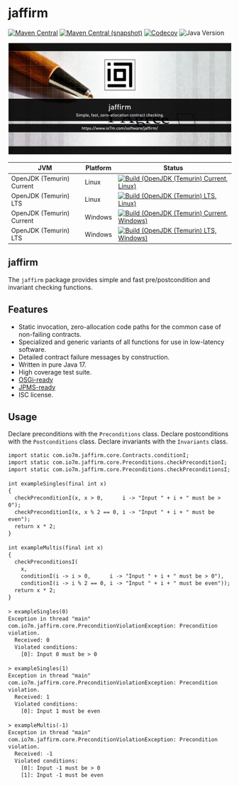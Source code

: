 jaffirm
===

[![Maven Central](https://img.shields.io/maven-central/v/com.io7m.jaffirm/com.io7m.jaffirm.svg?style=flat-square)](http://search.maven.org/#search%7Cga%7C1%7Cg%3A%22com.io7m.jaffirm%22)
[![Maven Central (snapshot)](https://img.shields.io/nexus/s/com.io7m.jaffirm/com.io7m.jaffirm?server=https%3A%2F%2Fs01.oss.sonatype.org&style=flat-square)](https://s01.oss.sonatype.org/content/repositories/snapshots/com/io7m/jaffirm/)
[![Codecov](https://img.shields.io/codecov/c/github/io7m-com/jaffirm.svg?style=flat-square)](https://codecov.io/gh/io7m-com/jaffirm)
![Java Version](https://img.shields.io/badge/17-java?label=java&color=007fff)

![com.io7m.jaffirm](./src/site/resources/jaffirm.jpg?raw=true)

| JVM | Platform | Status |
|-----|----------|--------|
| OpenJDK (Temurin) Current | Linux | [![Build (OpenJDK (Temurin) Current, Linux)](https://img.shields.io/github/actions/workflow/status/io7m-com/jaffirm/main.linux.temurin.current.yml)](https://www.github.com/io7m-com/jaffirm/actions?query=workflow%3Amain.linux.temurin.current)|
| OpenJDK (Temurin) LTS | Linux | [![Build (OpenJDK (Temurin) LTS, Linux)](https://img.shields.io/github/actions/workflow/status/io7m-com/jaffirm/main.linux.temurin.lts.yml)](https://www.github.com/io7m-com/jaffirm/actions?query=workflow%3Amain.linux.temurin.lts)|
| OpenJDK (Temurin) Current | Windows | [![Build (OpenJDK (Temurin) Current, Windows)](https://img.shields.io/github/actions/workflow/status/io7m-com/jaffirm/main.windows.temurin.current.yml)](https://www.github.com/io7m-com/jaffirm/actions?query=workflow%3Amain.windows.temurin.current)|
| OpenJDK (Temurin) LTS | Windows | [![Build (OpenJDK (Temurin) LTS, Windows)](https://img.shields.io/github/actions/workflow/status/io7m-com/jaffirm/main.windows.temurin.lts.yml)](https://www.github.com/io7m-com/jaffirm/actions?query=workflow%3Amain.windows.temurin.lts)|

## jaffirm

The `jaffirm` package provides simple and fast pre/postcondition and invariant
checking functions.

## Features

* Static invocation, zero-allocation code paths for the common case of non-failing contracts.
* Specialized and generic variants of all functions for use in low-latency software.
* Detailed contract failure messages by construction.
* Written in pure Java 17.
* High coverage test suite.
* [OSGi-ready](https://www.osgi.org/)
* [JPMS-ready](https://en.wikipedia.org/wiki/Java_Platform_Module_System)
* ISC license.

## Usage

Declare preconditions with the `Preconditions` class.
Declare postconditions with the `Postconditions` class.
Declare invariants with the `Invariants` class.

```
import static com.io7m.jaffirm.core.Contracts.conditionI;
import static com.io7m.jaffirm.core.Preconditions.checkPreconditionI;
import static com.io7m.jaffirm.core.Preconditions.checkPreconditionsI;

int exampleSingles(final int x)
{
  checkPreconditionI(x, x > 0,      i -> "Input " + i + " must be > 0");
  checkPreconditionI(x, x % 2 == 0, i -> "Input " + i + " must be even");
  return x * 2;
}

int exampleMultis(final int x)
{
  checkPreconditionsI(
    x,
    conditionI(i -> i > 0,      i -> "Input " + i + " must be > 0"),
    conditionI(i -> i % 2 == 0, i -> "Input " + i + " must be even"));
  return x * 2;
}

> exampleSingles(0)
Exception in thread "main" com.io7m.jaffirm.core.PreconditionViolationException: Precondition violation.
  Received: 0
  Violated conditions:
    [0]: Input 0 must be > 0

> exampleSingles(1)
Exception in thread "main" com.io7m.jaffirm.core.PreconditionViolationException: Precondition violation.
  Received: 1
  Violated conditions:
    [0]: Input 1 must be even

> exampleMultis(-1)
Exception in thread "main" com.io7m.jaffirm.core.PreconditionViolationException: Precondition violation.
  Received: -1
  Violated conditions:
    [0]: Input -1 must be > 0
    [1]: Input -1 must be even
```

